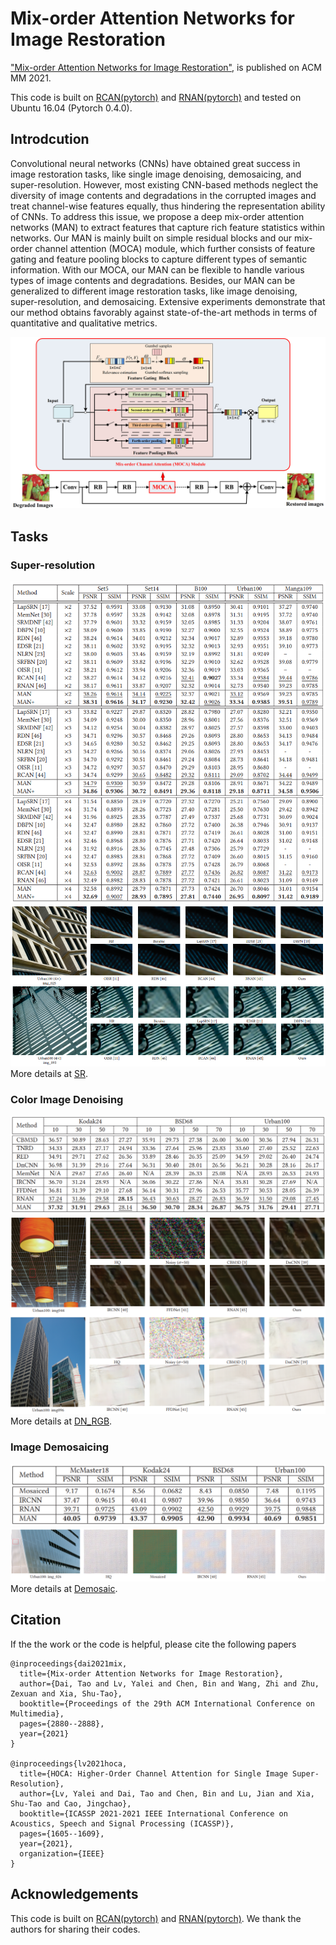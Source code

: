 # Mix-order Attention Networks for Image Restoration

["Mix-order Attention Networks for Image Restoration"](https://dl.acm.org/doi/10.1145/3474085.3475205), is published on ACM MM 2021. 


This code is built on [RCAN(pytorch)](https://github.com/yulunzhang/RCAN) and [RNAN(pytorch)](https://github.com/yulunzhang/RNAN) and tested on Ubuntu 16.04 (Pytorch 0.4.0).

## Introdcution
Convolutional neural networks (CNNs) have obtained great success
in image restoration tasks, like single image denoising, demosaicing,
and super-resolution. However, most existing CNN-based methods
neglect the diversity of image contents and degradations in the
corrupted images and treat channel-wise features equally, thus
hindering the representation ability of CNNs. To address this issue,
we propose a deep mix-order attention networks (MAN) to extract
features that capture rich feature statistics within networks. Our
MAN is mainly built on simple residual blocks and our mix-order
channel attention (MOCA) module, which further consists of feature
gating and feature pooling blocks to capture different types of
semantic information. With our MOCA, our MAN can be flexible to
handle various types of image contents and degradations. Besides,
our MAN can be generalized to different image restoration tasks,
like image denoising, super-resolution, and demosaicing. Extensive
experiments demonstrate that our method obtains favorably against
state-of-the-art methods in terms of quantitative and qualitative
metrics.

![framework](/Figs/MAN_framework.PNG)


## Tasks
### Super-resolution
![SR_PSNR](/Figs/SR_PSNR.PNG)
![SR_Visual](/Figs/SR_visual.PNG)
More details at [SR](https://github.com/lyl-7/MAN/tree/main/SR/).

### Color Image Denoising
![DN_PSNR](/Figs/DN_PSNR.PNG)
![DN_Visual](/Figs/DN_visual.PNG)
More details at [DN_RGB](https://github.com/lyl-7/MAN/tree/main/DN_RGB/).

### Image Demosaicing
![Demosaic_PSNR](/Figs/Demosaic_PSNR.PNG)
![Demosaic_Visual](/Figs/Demosaic_visual.PNG)
More details at [Demosaic](https://github.com/lyl-7/MAN/tree/main/Demosaic/).



## Citation
If the the work or the code is helpful, please cite the following papers
```
@inproceedings{dai2021mix,
  title={Mix-order Attention Networks for Image Restoration},
  author={Dai, Tao and Lv, Yalei and Chen, Bin and Wang, Zhi and Zhu, Zexuan and Xia, Shu-Tao},
  booktitle={Proceedings of the 29th ACM International Conference on Multimedia},
  pages={2880--2888},
  year={2021}
}

@inproceedings{lv2021hoca,
  title={HOCA: Higher-Order Channel Attention for Single Image Super-Resolution},
  author={Lv, Yalei and Dai, Tao and Chen, Bin and Lu, Jian and Xia, Shu-Tao and Cao, Jingchao},
  booktitle={ICASSP 2021-2021 IEEE International Conference on Acoustics, Speech and Signal Processing (ICASSP)},
  pages={1605--1609},
  year={2021},
  organization={IEEE}
}
```
## Acknowledgements
This code is built on [RCAN(pytorch)](https://github.com/yulunzhang/RCAN) and [RNAN(pytorch)](https://github.com/yulunzhang/RNAN). We thank the authors for sharing their codes.
